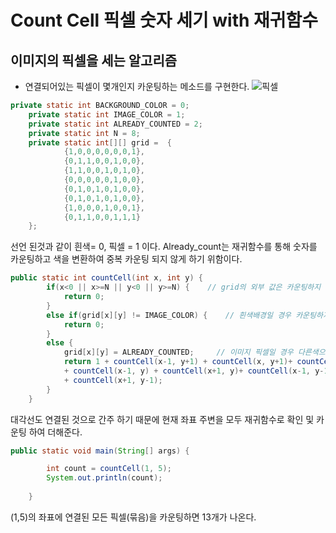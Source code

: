 # Count Cell 픽셀 숫자 세기 with 재귀함수

## 이미지의 픽셀을 세는 알고리즘
- 연결되어있는 픽셀이 몇개인지 카운팅하는 메소드를 구현한다.
![픽셀](https://user-images.githubusercontent.com/65350890/86790689-a776bb80-c0a3-11ea-8895-ad4e26c9818f.PNG)

```java
private static int BACKGROUND_COLOR = 0;
	private static int IMAGE_COLOR = 1;
	private static int ALREADY_COUNTED = 2;
	private static int N = 8;
	private static int[][] grid =  {
			{1,0,0,0,0,0,0,1},
			{0,1,1,0,0,1,0,0},
			{1,1,0,0,1,0,1,0},
			{0,0,0,0,0,1,0,0},
			{0,1,0,1,0,1,0,0},
			{0,1,0,1,0,1,0,0},
			{1,0,0,0,1,0,0,1},
			{0,1,1,0,0,1,1,1}
	};
```
선언 된것과 같이 흰색= 0, 픽셀 = 1 이다. Already_count는 재귀함수를 통해 숫자를 카운팅하고 색을 변환하여 중복 카운팅 되지 않게 하기 위함이다.

```java
public static int countCell(int x, int y) {
		if(x<0 || x>=N || y<0 || y>=N) {    // grid의 외부 값은 카운팅하지 않는다.
			return 0;
		}
		else if(grid[x][y] != IMAGE_COLOR) {    // 흰색배경일 경우 카운팅하지 않는다.
			return 0;
		}
		else {
			grid[x][y] = ALREADY_COUNTED;     // 이미지 픽셀일 경우 다른색으로 변환을 우선해주고 아래 재귀함수들을 통해 카운팅한다.
			return 1 + countCell(x-1, y+1) + countCell(x, y+1)+ countCell(x+1, y+1)   //현재 픽셀을 카운팅하여 1 + 이후 다음 좌표의 픽셀을 확인한다.
			+ countCell(x-1, y) + countCell(x+1, y)+ countCell(x-1, y-1) + countCell(x, y-1)
			+ countCell(x+1, y-1);
		}
	}
```
대각선도 연결된 것으로 간주 하기 때문에 현재 좌표 주변을 모두 재귀함수로 확인 및 카운팅 하여 더해준다.

```java
public static void main(String[] args) {

		int count = countCell(1, 5);
		System.out.println(count);
				
	}
```
(1,5)의 좌표에 연결된 모든 픽셀(묶음)을 카운팅하면 13개가 나온다.
